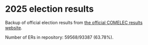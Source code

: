 # 2025 election results

Backup of official election results from [the official COMELEC results website](https://2025electionresults.comelec.gov.ph).











Number of ERs in repository: 59568/93387 (63.78%).
